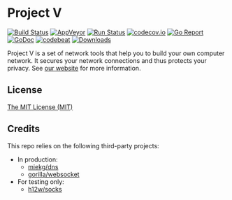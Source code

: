 # Project V

[![Build Status][1]][2] [![AppVeyor][3]][4] [![Run Status][5]][6] [![codecov.io][7]][8] [![Go Report][9]][10] [![GoDoc][11]][12] [![codebeat][13]][14] [![Downloads][15]][16]

[1]: https://travis-ci.org/v2ray/v2ray-core.svg?branch=master "Build Status badge"
[2]: https://travis-ci.org/v2ray/v2ray-core "Travis-CI Build Status"
[3]: https://ci.appveyor.com/api/projects/status/bx8o4tvbvhe6p5k5?svg=true "App Veyor Build Status"
[4]: https://ci.appveyor.com/project/DarienRaymond/v2ray-core "App Veyor Link"
[5]: https://api.shippable.com/projects/5b680bc42b26aa08007371fc/badge?branch=master "Shippable Build Status"
[6]: https://app.shippable.com/github/v2ray/v2ray-core "Shippable Link"
[7]: https://codecov.io/github/v2ray/v2ray-core/coverage.svg?branch=master "Coverage badge"
[8]: https://codecov.io/github/v2ray/v2ray-core?branch=master "Codecov Status"
[9]: https://goreportcard.com/badge/v2ray.com/core "Go Report badge"
[10]: https://goreportcard.com/report/v2ray.com/core "Go Report"
[11]: https://godoc.org/v2ray.com/core?status.svg "GoDoc badge"
[12]: https://godoc.org/v2ray.com/core "GoDoc"
[13]: https://codebeat.co/badges/f2354ca8-3e24-463d-a2e3-159af73b2477 "Codebeat badge"
[14]: https://codebeat.co/projects/github-com-v2ray-v2ray-core-master "Codebeat"
[15]: https://img.shields.io/github/downloads/v2ray/v2ray-core/total.svg "All releases badge"
[16]: https://github.com/v2ray/v2ray-core/releases/ "All releases number"

Project V is a set of network tools that help you to build your own computer network. It secures your network connections and thus protects your privacy. See [our website](https://www.v2ray.com/) for more information.

## License

[The MIT License (MIT)](https://raw.githubusercontent.com/v2ray/v2ray-core/master/LICENSE)

## Credits

This repo relies on the following third-party projects:

* In production:
  * [miekg/dns](https://github.com/miekg/dns)
  * [gorilla/websocket](https://github.com/gorilla/websocket)
* For testing only:
  * [h12w/socks](https://github.com/h12w/socks)
